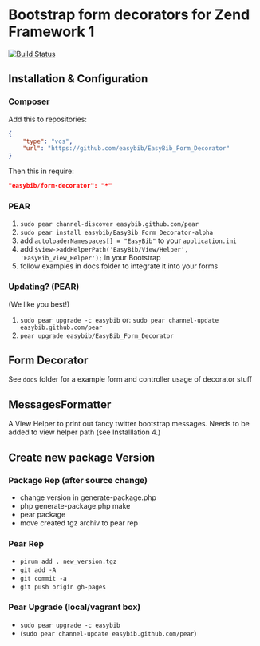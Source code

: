 # Bootstrap form decorators for Zend Framework 1

[![Build Status](https://travis-ci.org/easybib/EasyBib_Form_Decorator.png?branch=master)](https://travis-ci.org/easybib/EasyBib_Form_Decorator)

## Installation & Configuration

### Composer

Add this to repositories:

```json
{
    "type": "vcs",
    "url": "https://github.com/easybib/EasyBib_Form_Decorator"
}
```

Then this in require:

```json
"easybib/form-decorator": "*"
```

### PEAR

 1. `sudo pear channel-discover easybib.github.com/pear`
 2. `sudo pear install easybib/EasyBib_Form_Decorator-alpha`
 3. add `autoloaderNamespaces[] = "EasyBib"` to your `application.ini`
 4. add `$view->addHelperPath('EasyBib/View/Helper', 'EasyBib_View_Helper');` 
 	in your Bootstrap
 5. follow examples in docs folder to integrate it into your forms

### Updating? (PEAR)

(We like you best!)

 1. `sudo pear upgrade -c easybib` or: `sudo pear channel-update easybib.github.com/pear`
 2. `pear upgrade easybib/EasyBib_Form_Decorator`

## Form Decorator

See `docs` folder for a example form and controller usage of decorator stuff

## MessagesFormatter

A View Helper to print out fancy twitter bootstrap messages.
Needs to be added to view helper path (see Installlation 4.)

## Create new package Version

### Package Rep (after source change)

 - change version in generate-package.php
 - php generate-package.php make
 - pear package
 - move created tgz archiv to pear rep

### Pear Rep

 - `pirum add . new_version.tgz`
 - `git add -A`
 - `git commit -a`
 - `git push origin gh-pages`

### Pear Upgrade (local/vagrant box)

 - `sudo pear upgrade -c easybib` 
 - (`sudo pear channel-update easybib.github.com/pear`)
